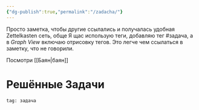 ```yaml
---
{"dg-publish":true,"permalink":"/zadacha/"}
---
```


Просто заметка, чтобы другие ссылались и получалась удобная Zettelkasten сеть, обще Я щас использую теги, добавляю тег \#задача, а в *Graph View* включаю отрисовку тегов.  Это легче чем ссылаться в заметку, что не говорили.

Посмотри [[Баян\|баян]]
# Решённые Задачи

```query
tag: задача
```